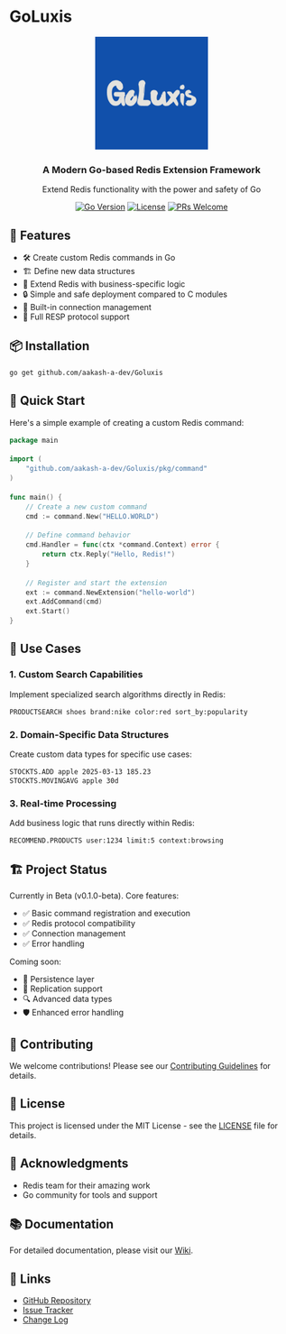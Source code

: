 # GoLuxis

<div align="center">
  <img src="/assets/logo.png" alt="GoLuxis Logo" width="200"/>
  <h3>A Modern Go-based Redis Extension Framework</h3>
  <p>Extend Redis functionality with the power and safety of Go</p>

  [![Go Version](https://img.shields.io/github/go-mod/go-version/aakash-a-dev/Goluxis)](https://github.com/aakash-a-dev/Goluxis)
  [![License](https://img.shields.io/github/license/aakash-a-dev/Goluxis)](https://github.com/aakash-a-dev/Goluxis/blob/main/LICENSE)
  [![PRs Welcome](https://img.shields.io/badge/PRs-welcome-brightgreen.svg)](https://github.com/aakash-a-dev/Goluxis/blob/main/CONTRIBUTING.md)
</div>

## 🚀 Features

- 🛠 Create custom Redis commands in Go
- 🏗 Define new data structures
- 🔌 Extend Redis with business-specific logic
- 🔒 Simple and safe deployment compared to C modules
- 🚦 Built-in connection management
- 📝 Full RESP protocol support

## 📦 Installation

```bash
go get github.com/aakash-a-dev/Goluxis
```

## 🎯 Quick Start

Here's a simple example of creating a custom Redis command:

```go
package main

import (
    "github.com/aakash-a-dev/Goluxis/pkg/command"
)

func main() {
    // Create a new custom command
    cmd := command.New("HELLO.WORLD")
    
    // Define command behavior
    cmd.Handler = func(ctx *command.Context) error {
        return ctx.Reply("Hello, Redis!")
    }
    
    // Register and start the extension
    ext := command.NewExtension("hello-world")
    ext.AddCommand(cmd)
    ext.Start()
}
```

## 🎉 Use Cases

### 1. Custom Search Capabilities
Implement specialized search algorithms directly in Redis:
```
PRODUCTSEARCH shoes brand:nike color:red sort_by:popularity
```

### 2. Domain-Specific Data Structures
Create custom data types for specific use cases:
```
STOCKTS.ADD apple 2025-03-13 185.23
STOCKTS.MOVINGAVG apple 30d
```

### 3. Real-time Processing
Add business logic that runs directly within Redis:
```
RECOMMEND.PRODUCTS user:1234 limit:5 context:browsing
```

## 🏗 Project Status

Currently in Beta (v0.1.0-beta). Core features:
- ✅ Basic command registration and execution
- ✅ Redis protocol compatibility
- ✅ Connection management
- ✅ Error handling

Coming soon:
- 🔄 Persistence layer
- 📡 Replication support
- 🔍 Advanced data types
- 🛡 Enhanced error handling

## 🤝 Contributing

We welcome contributions! Please see our [Contributing Guidelines](CONTRIBUTING.md) for details.

## 📝 License

This project is licensed under the MIT License - see the [LICENSE](LICENSE) file for details.

## 🙏 Acknowledgments

- Redis team for their amazing work
- Go community for tools and support

## 📚 Documentation

For detailed documentation, please visit our [Wiki](https://github.com/aakash-a-dev/Goluxis/wiki).

## 🔗 Links

- [GitHub Repository](https://github.com/aakash-a-dev/Goluxis)
- [Issue Tracker](https://github.com/aakash-a-dev/Goluxis/issues)
- [Change Log](CHANGELOG.md) 